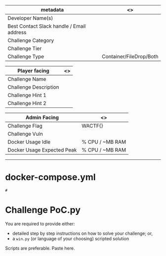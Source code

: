| metadata | <> |
|--- | --- |
| Developer Name(s) | |
| Best Contact Slack handle / Email address | |
| Challenge Category | |
| Challenge Tier | |
| Challenge Type | Container/FileDrop/Both |

| Player facing | <> |
|--- | --- |
|Challenge Name | |
|Challenge Description | | 
|Challenge Hint 1 | |
|Challenge Hint 2 | |

| Admin Facing | <> |
|--- | --- |
|Challenge Flag| WACTF{} |
|Challenge Vuln|  |
|Docker Usage Idle| % CPU / ~MB RAM |
|Docker Usage Expected Peak| % CPU / ~MB RAM |
---

# docker-compose.yml

```
#
```

# Challenge PoC.py
You are required to provide either:
- detailed step by step instructions on how to solve your challenge; or, 
- a `win.py` (or language of your choosing) scripted solution

Scripts are preferable. Paste here.